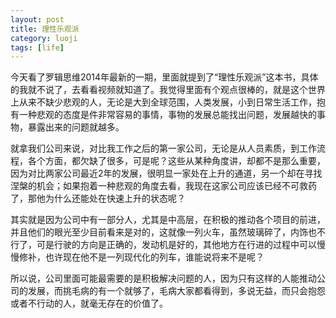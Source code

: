 ```yaml
---
layout: post
title: 理性乐观派
category: luoji
tags: [life]
---
```


今天看了罗辑思维2014年最新的一期，里面就提到了“理性乐观派”这本书，具体的我就不说了，去看看视频就知道了。我觉得里面有个观点很棒的，就是这个世界上从来不缺少悲观的人，无论是大到全球范围，人类发展，小到日常生活工作，抱有一种悲观的态度是件非常容易的事情，事物的发展总能找出问题，发展越快的事物，暴露出来的问题就越多。

就拿我们公司来说，对比我工作之后的第一家公司，无论是从人员素质，到工作流程，各个方面，都欠缺了很多，可是呢？这些从某种角度讲，却都不是那么重要，因为对比两家公司最近2年的发展，很明显一家处在上升的通道，另一个却在寻找涅槃的机会；如果抱着一种悲观的角度去看，我现在这家公司应该已经不可救药了，那他为什么还能处在快速上升的状态呢？

其实就是因为公司中有一部分人，尤其是中高层，在积极的推动各个项目的前进，并且他们的眼光至少目前看来是对的，这就像一列火车，虽然玻璃碎了，内饰也不行了，可是行驶的方向是正确的，发动机是好的，其他地方在行进的过程中可以慢慢修补，也许现在他不是一列现代化的列车，谁能说将来不是呢？

所以说，公司里面可能最需要的是积极解决问题的人，因为只有这样的人能推动公司的发展，而挑毛病的有一个就够了，毛病大家都看得到，多说无益，而只会抱怨或者不行动的人，就毫无存在的价值了。